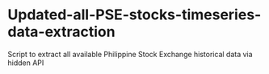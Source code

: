 # Updated-all-PSE-stocks-timeseries-data-extraction
Script to extract all available Philippine Stock Exchange historical data via hidden API
